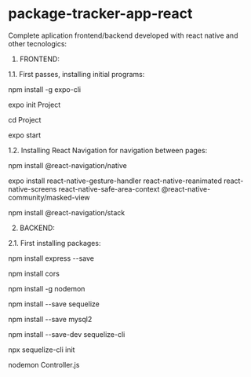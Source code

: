 # package-tracker-app-react

Complete aplication frontend/backend developed with react native and other tecnologics:

1. FRONTEND:

1.1. First passes, installing initial programs:

npm install -g expo-cli

expo init Project

cd Project

expo start

1.2. Installing React Navigation for navigation between pages:

npm install @react-navigation/native

expo install react-native-gesture-handler react-native-reanimated 
react-native-screens react-native-safe-area-context @react-native-community/masked-view

npm install @react-navigation/stack

2. BACKEND:

2.1. First installing packages:

npm install express --save

npm install cors

npm install -g nodemon

npm install --save sequelize

npm install --save mysql2

npm install --save-dev sequelize-cli

npx sequelize-cli init

nodemon Controller.js
